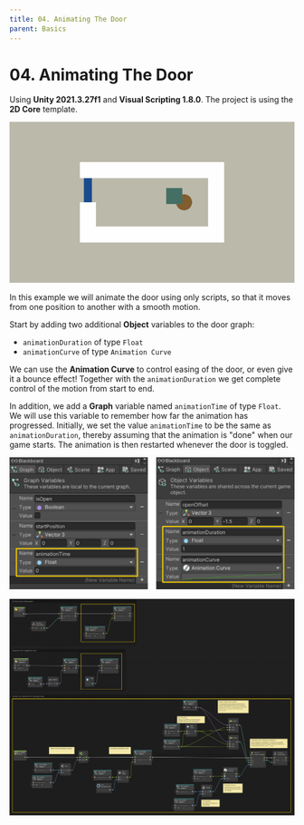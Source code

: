 ```yaml
---
title: 04. Animating The Door
parent: Basics
---
```


# 04. Animating The Door

Using **Unity 2021.3.27f1** and **Visual Scripting 1.8.0**. The project is using the **2D Core** template.

![Demo](./demo.gif)

In this example we will animate the door using only scripts, so that it moves from one position to another with a smooth motion.

Start by adding two additional **Object** variables to the door graph:

- `animationDuration` of type `Float`
- `animationCurve` of type `Animation Curve`

We can use the **Animation Curve** to control easing of the door, or even give it a bounce effect! Together with the `animationDuration` we get complete control of the motion from start to end.

In addition, we add a **Graph** variable named `animationTime` of type `Float`. We will use this variable to remember how far the animation has progressed. Initially, we set the value `animationTime` to be the same as `animationDuration`, thereby assuming that the animation is "done" when our game starts. The animation is then restarted whenever the door is toggled.

![Graph Variables](./graph-variables.jpg)



[![Graph](./graph.jpg)](./graph.jpg)